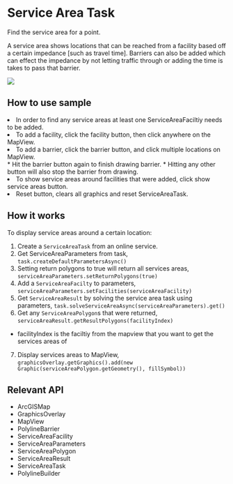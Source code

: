 # Service Area Task

Find the service area for a point.

A service area shows locations that can be reached from a facility based off a certain impedance [such as travel 
time]. Barriers can also be added which can effect the impedance by not letting traffic through or adding the time is takes to pass that barrier.

![]("ServiceAreaTask.gif)

## How to use sample
<li>In order to find any service areas at least one ServiceAreaFaciltiy needs to be added.</li>
<li>To add a facility, click the facility button, then click anywhere on the MapView.</li>
<li>To add a barrier, click the barrier button, and click multiple locations on MapView.</li>
* Hit the barrier button again to finish drawing barrier.
* Hitting any other button will also stop the barrier from drawing.
<li>To show service areas around facilities that were added, click show service areas button.</li>
<li>Reset button, clears all graphics and reset ServiceAreaTask.</li>

## How it works

To display service areas around a certain location:


1. Create a `ServiceAreaTask` from an online service.
2. Get ServiceAreaParameters from task, `task.createDefaultParametersAsync()`
3. Setting return polygons to true will return all services areas, `serviceAreaParameters.setReturnPolygons(true)`
4. Add a `ServiceAreaFacilty` to parameters, `serviceAreaParameters.setFacilities(serviceAreaFacility)`
5. Get `ServiceAreaResult` by solving the service area task using parameters, `task.solveServiceAreaAsync(serviceAreaParameters).get()`
6. Get any `ServiceAreaPolygon`s that were returned, `serviceAreaResult.getResultPolygons(facilityIndex)`
* facilityIndex is the faciltiy from the mapview that you want to get the services areas of
7. Display services areas to MapView, `graphicsOverlay.getGraphics().add(new Graphic(serviceAreaPolygon.getGeometry(), fillSymbol))`


## Relevant API

  * ArcGISMap
  * GraphicsOverlay
  * MapView
  * PolylineBarrier
  * ServiceAreaFacility
  * ServiceAreaParameters
  * ServiceAreaPolygon
  * ServiceAreaResult
  * ServiceAreaTask
  * PolylineBuilder


